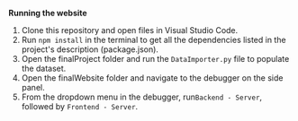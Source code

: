 **Running the website**

1. Clone this repository and open files in Visual Studio Code.
2. Run ```npm install``` in the terminal to get all the dependencies listed in the project's description (package.json). 
3. Open the finalProject folder and run the ```DataImporter.py``` file to populate the dataset. 
4. Open the finalWebsite folder and navigate to the debugger on the side panel.
5. From the dropdown menu in the debugger, run```Backend - Server```, followed by ```Frontend - Server```.
